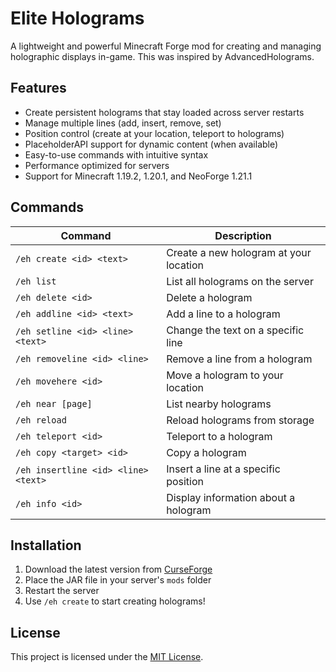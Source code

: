 # Elite Holograms

A lightweight and powerful Minecraft Forge mod for creating and managing holographic displays in-game. This was inspired by AdvancedHolograms.


## Features

- Create persistent holograms that stay loaded across server restarts
- Manage multiple lines (add, insert, remove, set)
- Position control (create at your location, teleport to holograms)
- PlaceholderAPI support for dynamic content (when available)
- Easy-to-use commands with intuitive syntax
- Performance optimized for servers
- Support for Minecraft 1.19.2, 1.20.1, and NeoForge 1.21.1

## Commands

| Command | Description |
|---------|-------------|
| `/eh create <id> <text>` | Create a new hologram at your location |
| `/eh list` | List all holograms on the server |
| `/eh delete <id>` | Delete a hologram |
| `/eh addline <id> <text>` | Add a line to a hologram |
| `/eh setline <id> <line> <text>` | Change the text on a specific line |
| `/eh removeline <id> <line>` | Remove a line from a hologram |
| `/eh movehere <id>` | Move a hologram to your location |
| `/eh near [page]` | List nearby holograms |
| `/eh reload` | Reload holograms from storage |
| `/eh teleport <id>` | Teleport to a hologram |
| `/eh copy <target> <id>` | Copy a hologram |
| `/eh insertline <id> <line> <text>` | Insert a line at a specific position |
| `/eh info <id>` | Display information about a hologram |

## Installation

1. Download the latest version from [CurseForge](https://www.curseforge.com/minecraft/mc-mods/elite-holograms)
2. Place the JAR file in your server's `mods` folder
3. Restart the server
4. Use `/eh create` to start creating holograms!

## License

This project is licensed under the [MIT License](LICENSE).

